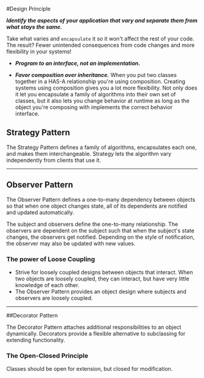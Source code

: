 
#Design Principle
 
***Identify the aspects of your application that vary and separate them from what stays the same.***

Take what varies and `encapsulate` it so it won't affect the rest of your code. The result? Fewer unintended consequences from code changes and more flexibility in your systems!

- ***Program to an interface, not an implementation.***

- ***Favor composition over inheritance.***
	When you put two classes together in a HAS-A relationship you're using composition. Creating systems using composition gives you a lot more flexibility. Not only does it let you encapsulate a family of algorithms into their own set of classes, but it also lets you change behavior at runtime as long as the object you're composing with implements the correct behavior interface.
	
## Strategy Pattern

  The Strategy Pattern defines a family of algorithms, encapsulates each one, and makes them interchangeable. Strategy lets the algorithm vary independently from clients that use it.


---

## Observer Pattern

  The Observer Pattern defines a one-to-many dependency between objects so that when one object changes state, all of its dependents are notified and updated automatically.
	
  The subject and observers define the one-to-many relationship. The observers are dependent on the subject such that when the subject's state changes, the observers get notified. Depending on the style of notification, the observer may also be updated with new values.	
	
  ### The power of Loose Coupling
  - Strive for loosely coupled designs between objects that interact. When two objects are loosely coupled, they can interact, but have very little knowledge of each other.  
  - The Observer Pattern provides an object design where subjects and observers are loosely coupled.
---	

##Decorator Pattern

  The Decorator Pattern attaches additional responsibilities to an object dynamically. Decorators provide a flexible alternative to subclassing for extending functionality.
		
  ### The Open-Closed Principle
  Classes should be open for extension, but closed for modification.
	